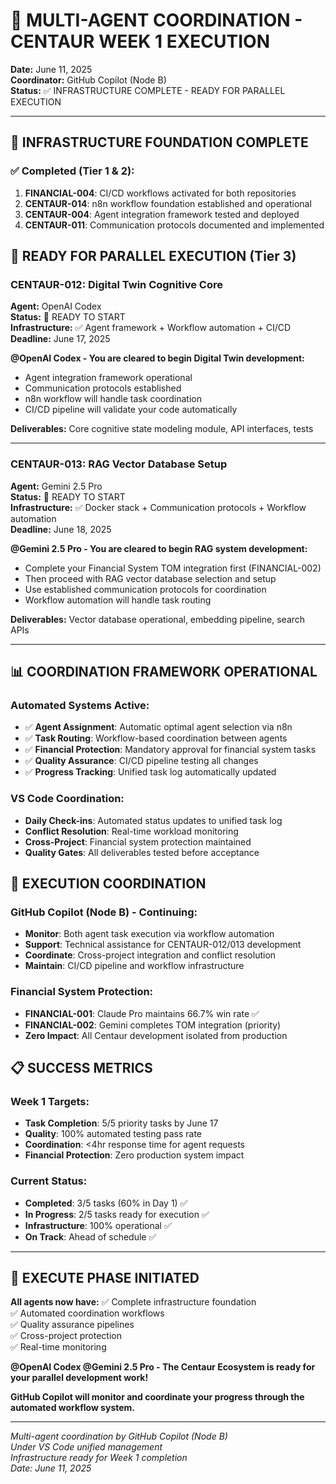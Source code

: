 # 🤖 MULTI-AGENT COORDINATION - CENTAUR WEEK 1 EXECUTION

**Date:** June 11, 2025  
**Coordinator:** GitHub Copilot (Node B)  
**Status:** ✅ INFRASTRUCTURE COMPLETE - READY FOR PARALLEL EXECUTION  

---

## 🎯 **INFRASTRUCTURE FOUNDATION COMPLETE**

### **✅ Completed (Tier 1 & 2):**
1. **FINANCIAL-004**: CI/CD workflows activated for both repositories
2. **CENTAUR-014**: n8n workflow foundation established and operational
3. **CENTAUR-004**: Agent integration framework tested and deployed
4. **CENTAUR-011**: Communication protocols documented and implemented

## 🚀 **READY FOR PARALLEL EXECUTION (Tier 3)**

### **CENTAUR-012: Digital Twin Cognitive Core**
**Agent:** OpenAI Codex  
**Status:** 🚀 READY TO START  
**Infrastructure:** ✅ Agent framework + Workflow automation + CI/CD  
**Deadline:** June 17, 2025  

**@OpenAI Codex - You are cleared to begin Digital Twin development:**
- Agent integration framework operational
- Communication protocols established  
- n8n workflow will handle task coordination
- CI/CD pipeline will validate your code automatically

**Deliverables:** Core cognitive state modeling module, API interfaces, tests

---

### **CENTAUR-013: RAG Vector Database Setup**
**Agent:** Gemini 2.5 Pro  
**Status:** 🚀 READY TO START  
**Infrastructure:** ✅ Docker stack + Communication protocols + Workflow automation  
**Deadline:** June 18, 2025  

**@Gemini 2.5 Pro - You are cleared to begin RAG system development:**
- Complete your Financial System TOM integration first (FINANCIAL-002)
- Then proceed with RAG vector database selection and setup
- Use established communication protocols for coordination
- Workflow automation will handle task routing

**Deliverables:** Vector database operational, embedding pipeline, search APIs

---

## 📊 **COORDINATION FRAMEWORK OPERATIONAL**

### **Automated Systems Active:**
- ✅ **Agent Assignment**: Automatic optimal agent selection via n8n
- ✅ **Task Routing**: Workflow-based coordination between agents  
- ✅ **Financial Protection**: Mandatory approval for financial system tasks
- ✅ **Quality Assurance**: CI/CD pipeline testing all changes
- ✅ **Progress Tracking**: Unified task log automatically updated

### **VS Code Coordination:**
- **Daily Check-ins**: Automated status updates to unified task log
- **Conflict Resolution**: Real-time workload monitoring
- **Cross-Project**: Financial system protection maintained
- **Quality Gates**: All deliverables tested before acceptance

## 🎯 **EXECUTION COORDINATION**

### **GitHub Copilot (Node B) - Continuing:**
- **Monitor**: Both agent task execution via workflow automation
- **Support**: Technical assistance for CENTAUR-012/013 development
- **Coordinate**: Cross-project integration and conflict resolution
- **Maintain**: CI/CD pipeline and workflow infrastructure

### **Financial System Protection:**
- **FINANCIAL-001**: Claude Pro maintains 66.7% win rate ✅
- **FINANCIAL-002**: Gemini completes TOM integration (priority)
- **Zero Impact**: All Centaur development isolated from production

## 📋 **SUCCESS METRICS**

### **Week 1 Targets:**
- **Task Completion**: 5/5 priority tasks by June 17
- **Quality**: 100% automated testing pass rate
- **Coordination**: <4hr response time for agent requests
- **Financial Protection**: Zero production system impact

### **Current Status:**
- **Completed**: 3/5 tasks (60% in Day 1) ✅
- **In Progress**: 2/5 tasks ready for execution ✅
- **Infrastructure**: 100% operational ✅
- **On Track**: Ahead of schedule ✅

---

## 🚀 **EXECUTE PHASE INITIATED**

**All agents now have:**
✅ Complete infrastructure foundation  
✅ Automated coordination workflows  
✅ Quality assurance pipelines  
✅ Cross-project protection  
✅ Real-time monitoring  

**@OpenAI Codex @Gemini 2.5 Pro - The Centaur Ecosystem is ready for your parallel development work!**

**GitHub Copilot will monitor and coordinate your progress through the automated workflow system.**

---

_Multi-agent coordination by GitHub Copilot (Node B)_  
_Under VS Code unified management_  
_Infrastructure ready for Week 1 completion_  
_Date: June 11, 2025_
